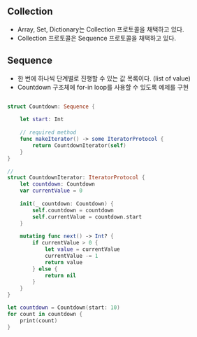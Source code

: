 ## Collection
- Array, Set, Dictionary는 Collection 프로토콜을 채택하고 있다.
- Collection 프로토콜은 Sequence 프로토콜을 채택하고 있다.

## Sequence
- 한 번에 하나씩 단계별로 진행할 수 있는 값 목록이다. (list of value)
- Countdown 구조체에 for-in loop를 사용할 수 있도록 예제를 구현

```swift 

struct Countdown: Sequence {
    
    let start: Int
    
    // required method
    func makeIterator() -> some IteratorProtocol {
        return CountdownIterator(self)
    }
}

// 
struct CountdownIterator: IteratorProtocol {
    let countdown: Countdown
    var currentValue = 0
    
    init(_ countdown: Countdown) {
        self.countdown = countdown
        self.currentValue = countdown.start
    }
    
    mutating func next() -> Int? {
        if currentValue > 0 {
            let value = currentValue
            currentValue -= 1
            return value
        } else {
            return nil
        }
    }
}

let countdown = Countdown(start: 10)
for count in countdown {
    print(count)
}
```
